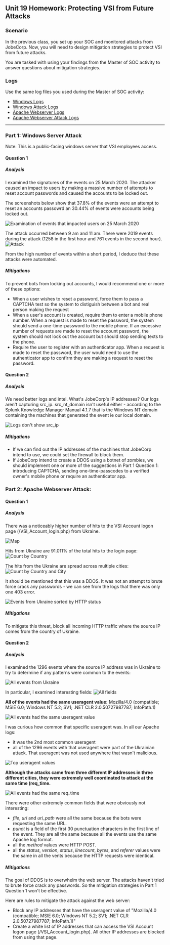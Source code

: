 ## Unit 19 Homework: Protecting VSI from Future Attacks

### Scenario

In the previous class,  you set up your SOC and monitored attacks from JobeCorp. Now, you will need to design mitigation strategies to protect VSI from future attacks. 

You are tasked with using your findings from the Master of SOC activity to answer questions about mitigation strategies.

### Logs

Use the same log files you used during the Master of SOC activity:

- [Windows Logs](resources/windows_server_logs.csv)
- [Windows Attack Logs](resources/windows_server_attack_logs.csv)
- [Apache Webserver Logs](resources/apache_logs.txt	)
- [Apache Webserver Attack Logs](resources/apache_attack_logs.txt	)

---

### Part 1: Windows Server Attack

Note: This is a public-facing windows server that VSI employees access.
 
#### Question 1

##### Analysis

I examined the signatures of the events on 25 March 2020. The attacker caused an impact to users by making a massive number of attempts to reset account passwords and caused the accounts to be locked out. 

The screenshots below show that 37.8% of the events were an attempt to reset an accounts passowrd an 30.44% of events were accounts being locked out.

![Examination of events that impacted users on 25 March 2020](screenshots/enhanced/P1Q1_top_signatures.png)

The attack occurred between 9 am and 11 am. There were 2019 events during the attack (1258 in the first hour and 761 events in the second hour).
![Attack](screenshots/originals/P1Q1_attack.png)

From the high number of events within a short period, I deduce that these attacks were automated.

##### Mitigations

To prevent bots from locking out accounts, I would recommend one or more of these options:
* When a user wishes to reset a password, force them to pass a CAPTCHA test so the system to distiguish between a bot and real person making the request
* When a user's account is created, require them to enter a mobile phone number.  When a request is made to reset the password, the system should send a one-time-password to the mobile phone. If an excessive number of requests are made to reset the account password, the system should not lock out the account but should stop sending texts to the phone.
* Require the user to register with an authenticator app. When a request is made to reset the password, the user would need to use the authenticator app to confirm they are making a request to reset the password. 

#### Question 2

##### Analysis

We need better logs and intel. What's JobeCorp's IP addresses? Our logs aren't capturing src_ip. src_nt_domain isn't useful either - according to the Splunk Knowledge Manager Manual 4.1.7 that is the Windows NT domain containing the machines that generated the event ie our local domain.

![Logs don't show src_ip](screenshots/enhanced/P1Q2_need_better_logs.png)

##### Mitigations
* If we can find out the IP addresses of the machines that JobeCorp intend to use, we could set the firewall to block them. 
* If JobeCorp intend to create a DDOS using a botnet of zombies, we should implement one or more of the suggestions in Part 1 Question 1: introducing CAPTCHA, sending one-time-passcodes to a verified owner's mobile phone or require an authenticator app.

### Part 2: Apache Webserver Attack:

#### Question 1

##### Analysis

There was a noticeably higher number of hits to the VSI Account logon page (/VSI_Account_login.php) from Ukraine. 

![Map](screenshots/originals/P2Q1_map.png)

Hits from Ukraine are 91.011% of the total hits to the login page:
![Count by Country](screenshots/enhanced/P2Q1_count_by_country.png)

The hits from the Ukraine are spread across multiple cities:
![Count by Country and City](screenshots/enhanced/P2Q1_count_by_country.png)

It should be mentioned that this was a DDOS. It was not an attempt to brute force crack any passwords - we can see from the logs that there was only one 403 error.

![Events from Ukraine sorted by HTTP status](screenshots/enhanced/P2Q2_mainly_200_status.png)

##### Mitigations

To mitigate this threat, block all incoming HTTP traffic where the source IP comes from the country of Ukraine.

#### Question 2

##### Analysis

I examined the 1296 events where the source IP address was in Ukraine to try to determine if any patterns were common to the events:

![All events from Ukraine](screenshots/originals/P2Q2_attack_events.png)

In particular, I examined interesting fields:
![All fields](screenshots/enhanced/P2Q2_all_fields.png)

**All of the events had the same useragent value:** Mozilla/4.0 (compatible; MSIE 6.0; Windows NT 5.2; SV1; .NET CLR 2.0.50727987787; InfoPath.1)

![All events had the same useragent value](screenshots/originals/P2Q2_unique_fields_useragent.png)

I was curious how common that specific useragent was. 
In all our Apache logs:
* it was the 2nd most common useragent
* all of the 1296 events with that useragent were part of the Ukrainian attack. That useragent was not used anywhere that wasn't malicious.

![Top useragent values](screenshots/enhanced/P2Q2_top_useragents.png)

**Although the attacks came from three different IP addresses in three different cities, they were extremely well coordinated to attack at the same time (req_time.**

![All events had the same req_time](screenshots/originals/P2Q2_unique_fields_req_time.png)

There were other extremely common fields that were obviously not interesting:
* *file*, *uri* and *uri_path* were all the same because the bots were requesting the same URL.
* *punct* is a field of the first 30 punctuation characters in the first line of the event. They are all the same because all the events use the same Apache log format.
* all the *method* values were HTTP POST.
* all the *status*, *version*, *status*, *linecount*, *bytes*, and *referer* values were the same in all the vents because the HTTP requests were identical.

##### Mitigations

The goal of DDOS is to overwhelm the web server. The attacks haven't tried to brute force crack any passwords. So the mitigation strategies in Part 1 Question 1 won't be effective.

Here are rules to mitigate the attack against the web server:
* Block any IP addresses that have the useragent value of "Mozilla/4.0 (compatible; MSIE 6.0; Windows NT 5.2; SV1; .NET CLR 2.0.50727987787; InfoPath.1)"
* Create a white list of IP addresses that can access the VSI Account logon page (/VSI_Account_login.php). All other IP addresses are blocked from using that page.

